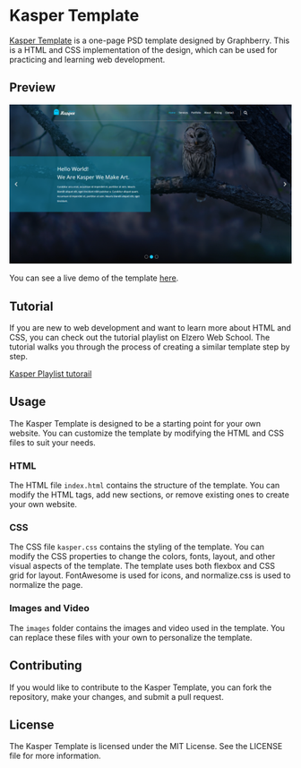 # Kasper Template

[Kasper Template](https://www.graphberry.com/item/kasper-one-page-psd-template) is a one-page PSD template designed by Graphberry. This is a HTML and CSS implementation of the design, which can be used for practicing and learning web development.

## Preview

![Screenshot](Kasper_Tamplate_Two.png)

You can see a live demo of the template [here](https://hazemhussein14.github.io/Template-2/). 

## Tutorial

If you are new to web development and want to learn more about HTML and CSS, you can check out the tutorial playlist on Elzero Web School. The tutorial walks you through the process of creating a similar template step by step.

[Kasper Playlist tutorail](https://www.youtube.com/playlist?list=PLDoPjvoNmBAy1l-2A21ng3gxEyocruT0t)

## Usage

The Kasper Template is designed to be a starting point for your own website. You can customize the template by modifying the HTML and CSS files to suit your needs. 

### HTML

The HTML file `index.html` contains the structure of the template. You can modify the HTML tags, add new sections, or remove existing ones to create your own website.

### CSS

The CSS file `kasper.css` contains the styling of the template. You can modify the CSS properties to change the colors, fonts, layout, and other visual aspects of the template. The template uses both flexbox and CSS grid for layout. FontAwesome is used for icons, and normalize.css is used to normalize the page.

### Images and Video

The `images` folder contains the images and video used in the template. You can replace these files with your own to personalize the template.

## Contributing

If you would like to contribute to the Kasper Template, you can fork the repository, make your changes, and submit a pull request.

## License

The Kasper Template is licensed under the MIT License. See the LICENSE file for more information.
